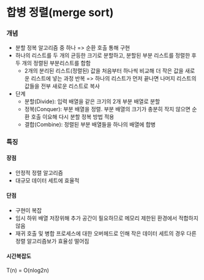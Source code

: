 # 합병 정렬(merge sort)

### 개념
- 분할 정복 알고리즘 중 하나 => 순환 호출 통해 구현
- 하나의 리스트를 두 개의 균등한 크기로 분할하고, 분할된 부분 리스트를 정렬한 후 두 개의 정렬된 부분리스트를 합함
    - 2개의 분리된 리스트(정렬된) 값을 처음부터 하나씩 비교해 더 작은 값을 새로운 리스트에 넣는 과정 반복 
    => 하나의 리스트가 먼저 끝나면 나머지 리스트의 값들을 전부 새로운 리스트로 복사  
- 단계
    - 분할(Divide): 입력 배열을 같은 크기의 2개 부분 배열로 분할
    - 정복(Conquer): 부분 배열을 정렬. 부분 배열의 크기가 충분히 작지 않으면 순환 호출 이요해 다시 분할 정복 방법 적용
    - 결합(Combine): 정렬된 부분 배열들을 하나의 배열에 합병

### 특징
#### 장점
- 안정적 정렬 알고리즘
- 대규모 데이터 세트에 효율적
#### 단점
- 구현이 복잡
- 임시 하위 배열 저장위해 추가 공간이 필요하므로 메모리 제한된 환경에서 적합하지 않음
- 재귀 호출 및 병합 프로세스에 대한 오버헤드로 인해 작은 데이터 세트의 경우 다른 정렬 알고리즘보가 효율성 떨어짐
#### 시간복잡도
T(n) = O(nlog2n)